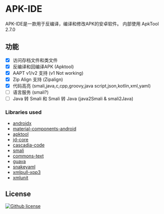 # APK-IDE

APK-IDE是一款用于反编译，编译和修改APK的安卓软件。
内部使用 ApkTool 2.7.0

## 功能

- [x] 访问存档文件和类文件
- [x] 反编译和回编译APK (Apktool)
- [x] AAPT v1/v2 支持 (v1 Not working)
- [x] Zip Align 支持 (Zipalign)
- [x] 代码高亮 (smali,java,c,cpp,groovy,java script,json,kotlin,xml,yaml)
- [ ] 语言服务 (smali?)
- [ ] Java 转 Smali 和 Smali 转 Java (java2Smali & smali2Java)

### Libraries used

* [androidx](https://github.com/androidx/androidx)
* [material-components-android](https://github.com/material-components/material-components-android)
* [apktool](https://github.com/iBotPeaches/Apktool)
* [jd-core](https://github.com/java-decompiler/jd-core)
* [cascadia-code](https://github.com/microsoft/cascadia-code)
* [smali](https://github.com/google/smali)
* [commons-text](https://github.com/apache/commons-text)
* [guava](https://github.com/google/guava)
* [snakeyaml](https://bitbucket.org/snakeyaml/snakeyaml)
* [xmlpull-xpp3](https://github.com/codelibs/xpp3)
* [xmlunit](https://github.com/xmlunit/xmlunit)

## License

[![Github license](https://img.shields.io/github/license/weg2020/apkide)](https://github.com/weg2020/apkide/blob/main/LICENSE)


